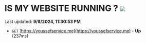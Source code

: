 # IS MY WEBSITE RUNNING ? [![](https://img.shields.io/static/v1?label=Sponsor&message=%E2%9D%A4&logo=GitHub&color=%23fe8e86)](https://github.com/sponsors/Youssef-Lehmam)

Last updated: **9/8/2024, 11:30:53 PM**

- `GET` [https://youssefservice.me](https://youssefservice.me) - **Up** (237ms)
